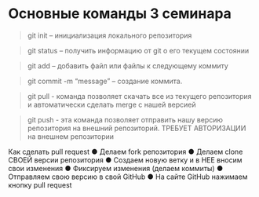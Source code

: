 # Основные команды 3 семинара

> git init – инициализация локального репозитория

> git status – получить информацию от git о его текущем состоянии

> git add – добавить файл или файлы к следующему коммиту

> git commit -m “message” – создание коммита.

> git pull - команда позволяет скачать все из текущего репозитория и автоматически 
сделать merge с нашей версией

> git push - эта команда позволяет отправить нашу версию репозитория на внешний 
репозиторий. ТРЕБУЕТ АВТОРИЗАЦИИ на внешнем репозитории

Как сделать pull request
● Делаем fork репозитория 
● Делаем clone СВОЕЙ версии репозитория 
● Создаем новую ветку и в НЕЕ вносим свои изменения 
● Фиксируем изменения (делаем коммиты) 
● Отправляем свою версию в свой GitHub 
● На сайте GitHub нажимаем кнопку pull request